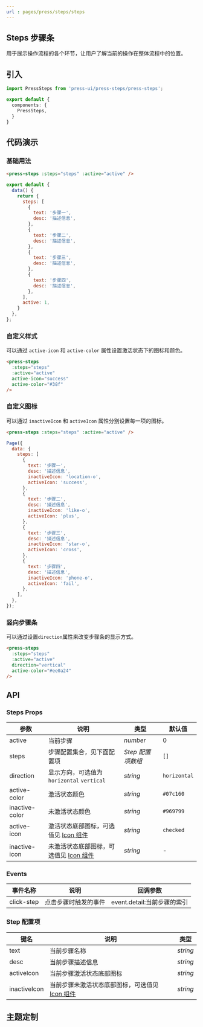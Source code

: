```yaml
---
url : pages/press/steps/steps
---
```


## Steps 步骤条

用于展示操作流程的各个环节，让用户了解当前的操作在整体流程中的位置。


## 引入

```ts
import PressSteps from 'press-ui/press-steps/press-steps';

export default {
  components: {
    PressSteps,
  }
}
```

## 代码演示

### 基础用法

```html
<press-steps :steps="steps" :active="active" />
```

```javascript
export default {
  data() {
    return {
      steps: [
        {
          text: '步骤一',
          desc: '描述信息',
        },
        {
          text: '步骤二',
          desc: '描述信息',
        },
        {
          text: '步骤三',
          desc: '描述信息',
        },
        {
          text: '步骤四',
          desc: '描述信息',
        },
      ],
      active: 1,
    }
  },
};
```

### 自定义样式

可以通过 `active-icon` 和 `active-color` 属性设置激活状态下的图标和颜色。

```html
<press-steps
  :steps="steps"
  :active="active"
  active-icon="success"
  active-color="#38f"
/>
```

### 自定义图标

可以通过 `inactiveIcon` 和 `activeIcon` 属性分别设置每一项的图标。

```html
<press-steps :steps="steps" :active="active" />
```

```javascript
Page({
  data: {
    steps: [
      {
        text: '步骤一',
        desc: '描述信息',
        inactiveIcon: 'location-o',
        activeIcon: 'success',
      },
      {
        text: '步骤二',
        desc: '描述信息',
        inactiveIcon: 'like-o',
        activeIcon: 'plus',
      },
      {
        text: '步骤三',
        desc: '描述信息',
        inactiveIcon: 'star-o',
        activeIcon: 'cross',
      },
      {
        text: '步骤四',
        desc: '描述信息',
        inactiveIcon: 'phone-o',
        activeIcon: 'fail',
      },
    ],
  },
});
```

### 竖向步骤条

可以通过设置`direction`属性来改变步骤条的显示方式。

```html
<press-steps
  :steps="steps"
  :active="active"
  direction="vertical"
  active-color="#ee0a24"
/>
```

## API

### Steps Props

| 参数           | 说明                                                        | 类型              | 默认值       |
| -------------- | ----------------------------------------------------------- | ----------------- | ------------ |
| active         | 当前步骤                                                    | _number_          | 0            |
| steps          | 步骤配置集合，见下面配置项                                  | _Step 配置项数组_ | `[]`         |
| direction      | 显示方向，可选值为 `horizontal` `vertical`                  | _string_          | `horizontal` |
| active-color   | 激活状态颜色                                                | _string_          | `#07c160`    |
| inactive-color | 未激活状态颜色                                              | _string_          | `#969799`    |
| active-icon    | 激活状态底部图标，可选值见 [Icon 组件](./press-icon-plus)   | _string_          | `checked`    |
| inactive-icon  | 未激活状态底部图标，可选值见 [Icon 组件](./press-icon-plus) | _string_          | -            |

### Events

| 事件名称   | 说明                 | 回调参数                    |
| ---------- | -------------------- | --------------------------- |
| click-step | 点击步骤时触发的事件 | event.detail:当前步骤的索引 |

### Step 配置项

| 键名         | 说明                                                                | 类型     |
| ------------ | ------------------------------------------------------------------- | -------- |
| text         | 当前步骤名称                                                        | _string_ |
| desc         | 当前步骤描述信息                                                    | _string_ |
| activeIcon   | 当前步骤激活状态底部图标                                            | _string_ |
| inactiveIcon | 当前步骤未激活状态底部图标，可选值见 [Icon 组件](./press-icon-plus) | _string_ |

## 主题定制

<theme-config />